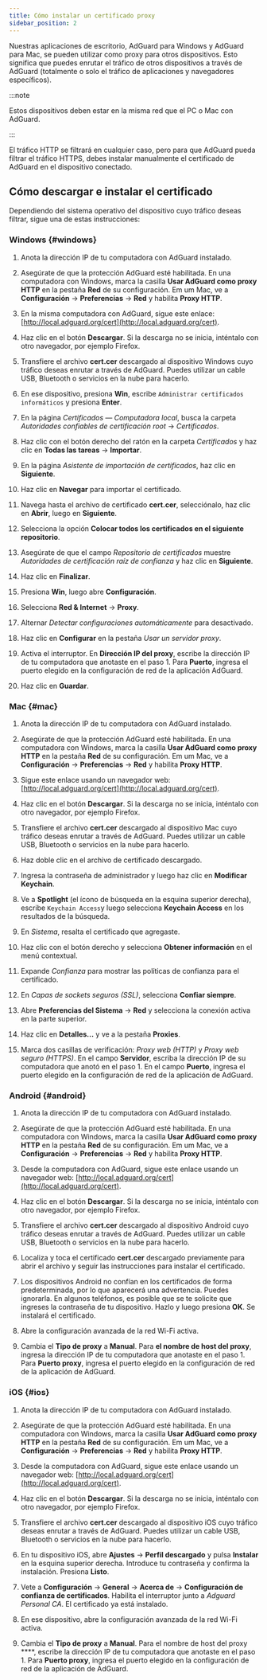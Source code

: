```yaml
---
title: Cómo instalar un certificado proxy
sidebar_position: 2
---
```


Nuestras aplicaciones de escritorio, AdGuard para Windows y AdGuard para Mac, se pueden utilizar como proxy para otros dispositivos. Esto significa que puedes enrutar el tráfico de otros dispositivos a través de AdGuard (totalmente o solo el tráfico de aplicaciones y navegadores específicos).

:::note

Estos dispositivos deben estar en la misma red que el PC o Mac con AdGuard.

:::

El tráfico HTTP se filtrará en cualquier caso, pero para que AdGuard pueda filtrar el tráfico HTTPS, debes instalar manualmente el certificado de AdGuard en el dispositivo conectado.

## Cómo descargar e instalar el certificado

Dependiendo del sistema operativo del dispositivo cuyo tráfico deseas filtrar, sigue una de estas instrucciones:

### Windows {#windows}

1. Anota la dirección IP de tu computadora con AdGuard instalado.

1. Asegúrate de que la protección AdGuard esté habilitada. En una computadora con Windows, marca la casilla **Usar AdGuard como proxy HTTP** en la pestaña **Red** de su configuración. Em um Mac, ve a **Configuración** → **Preferencias** → **Red** y habilita **Proxy HTTP**.

1. En la misma computadora con AdGuard, sigue este enlace: [http://local.adguard.org/cert](http://local.adguard.org/cert).

1. Haz clic en el botón **Descargar**. Si la descarga no se inicia, inténtalo con otro navegador, por ejemplo Firefox.

1. Transfiere el archivo **cert.cer** descargado al dispositivo Windows cuyo tráfico deseas enrutar a través de AdGuard. Puedes utilizar un cable USB, Bluetooth o servicios en la nube para hacerlo.

1. En ese dispositivo, presiona **Win**, escribe `Administrar certificados informáticos` y presiona **Enter**.

1. En la página *Certificados — Computadora local*, busca la carpeta *Autoridades confiables de certificación root* → *Certificados*.

1. Haz clic con el botón derecho del ratón en la carpeta *Certificados* y haz clic en **Todas las tareas** → **Importar**.

1. En la página *Asistente de importación de certificados*, haz clic en **Siguiente**.

1. Haz clic en **Navegar** para importar el certificado.

1. Navega hasta el archivo de certificado **cert.cer**, selecciónalo, haz clic en **Abrir**, luego en **Siguiente**.

1. Selecciona la opción **Colocar todos los certificados en el siguiente repositorio**.

1. Asegúrate de que el campo *Repositorio de certificados* muestre *Autoridades de certificación raíz de confianza* y haz clic en **Siguiente**.

1. Haz clic en **Finalizar**.

1. Presiona **Win**, luego abre **Configuración**.

1. Selecciona **Red & Internet** → **Proxy**.

1. Alternar *Detectar configuraciones automáticamente* para desactivado.

1. Haz clic en **Configurar** en la pestaña *Usar un servidor proxy*.

1. Activa el interruptor. En **Dirección IP del proxy**, escribe la dirección IP de tu computadora que anotaste en el paso 1. Para **Puerto**, ingresa el puerto elegido en la configuración de red de la aplicación AdGuard.

1. Haz clic en **Guardar**.

### Mac {#mac}

1. Anota la dirección IP de tu computadora con AdGuard instalado.

1. Asegúrate de que la protección AdGuard esté habilitada. En una computadora con Windows, marca la casilla **Usar AdGuard como proxy HTTP** en la pestaña **Red** de su configuración. Em um Mac, ve a **Configuración** → **Preferencias** → **Red** y habilita **Proxy HTTP**.

1. Sigue este enlace usando un navegador web: [http://local.adguard.org/cert](http://local.adguard.org/cert).

1. Haz clic en el botón **Descargar**. Si la descarga no se inicia, inténtalo con otro navegador, por ejemplo Firefox.

1. Transfiere el archivo **cert.cer** descargado al dispositivo Mac cuyo tráfico deseas enrutar a través de AdGuard. Puedes utilizar un cable USB, Bluetooth o servicios en la nube para hacerlo.

1. Haz doble clic en el archivo de certificado descargado.

1. Ingresa la contraseña de administrador y luego haz clic en **Modificar Keychain**.

1. Ve a **Spotlight** (el ícono de búsqueda en la esquina superior derecha), escribe `Keychain Access`y luego selecciona **Keychain Access** en los resultados de la búsqueda.

1. En *Sistema*, resalta el certificado que agregaste.

1. Haz clic con el botón derecho y selecciona **Obtener información** en el menú contextual.

1. Expande *Confianza* para mostrar las políticas de confianza para el certificado.

1. En *Capas de sockets seguros (SSL)*, selecciona **Confiar siempre**.

1. Abre **Preferencias del Sistema** → **Red** y selecciona la conexión activa en la parte superior.

1. Haz clic en **Detalles...** y ve a la pestaña **Proxies**.

1. Marca dos casillas de verificación: *Proxy web (HTTP)* y *Proxy web seguro (HTTPS)*. En el campo **Servidor**, escriba la dirección IP de su computadora que anotó en el paso 1. En el campo **Puerto**, ingresa el puerto elegido en la configuración de red de la aplicación de AdGuard.

### Android {#android}

1. Anota la dirección IP de tu computadora con AdGuard instalado.

1. Asegúrate de que la protección AdGuard esté habilitada. En una computadora con Windows, marca la casilla **Usar AdGuard como proxy HTTP** en la pestaña **Red** de su configuración. Em um Mac, ve a **Configuración** → **Preferencias** → **Red** y habilita **Proxy HTTP**.

1. Desde la computadora con AdGuard, sigue este enlace usando un navegador web: [http://local.adguard.org/cert](http://local.adguard.org/cert).

1. Haz clic en el botón **Descargar**. Si la descarga no se inicia, inténtalo con otro navegador, por ejemplo Firefox.

1. Transfiere el archivo **cert.cer** descargado al dispositivo Android cuyo tráfico deseas enrutar a través de AdGuard. Puedes utilizar un cable USB, Bluetooth o servicios en la nube para hacerlo.

1. Localiza y toca el certificado **cert.cer** descargado previamente para abrir el archivo y seguir las instrucciones para instalar el certificado.

1. Los dispositivos Android no confían en los certificados de forma predeterminada, por lo que aparecerá una advertencia. Puedes ignorarla. En algunos teléfonos, es posible que se te solicite que ingreses la contraseña de tu dispositivo. Hazlo y luego presiona **OK**. Se instalará el certificado.

1. Abre la configuración avanzada de la red Wi-Fi activa.

1. Cambia el **Tipo de proxy** a **Manual**. Para **el nombre de host del proxy**, ingresa la dirección IP de tu computadora que anotaste en el paso 1. Para **Puerto proxy**, ingresa el puerto elegido en la configuración de red de la aplicación de AdGuard.

### iOS {#ios}

1. Anota la dirección IP de tu computadora con AdGuard instalado.

1. Asegúrate de que la protección AdGuard esté habilitada. En una computadora con Windows, marca la casilla **Usar AdGuard como proxy HTTP** en la pestaña **Red** de su configuración. Em um Mac, ve a **Configuración** → **Preferencias** → **Red** y habilita **Proxy HTTP**.

1. Desde la computadora con AdGuard, sigue este enlace usando un navegador web: [http://local.adguard.org/cert](http://local.adguard.org/cert).

1. Haz clic en el botón **Descargar**. Si la descarga no se inicia, inténtalo con otro navegador, por ejemplo Firefox.

1. Transfiere el archivo **cert.cer** descargado al dispositivo iOS cuyo tráfico deseas enrutar a través de AdGuard. Puedes utilizar un cable USB, Bluetooth o servicios en la nube para hacerlo.

1. En tu dispositivo iOS, abre **Ajustes** → **Perfil descargado** y pulsa **Instalar** en la esquina superior derecha. Introduce tu contraseña y confirma la instalación. Presiona **Listo**.

1. Vete a **Configuración** → **General** → **Acerca de** → **Configuración de confianza de certificados**. Habilita el interruptor junto a *Adguard Personal CA*. El certificado ya está instalado.

1. En ese dispositivo, abre la configuración avanzada de la red Wi-Fi activa.

1. Cambia el **Tipo de proxy** a **Manual**. Para el nombre de host del proxy ****, escribe la dirección IP de tu computadora que anotaste en el paso 1. Para **Puerto proxy**, ingresa el puerto elegido en la configuración de red de la aplicación de AdGuard.
